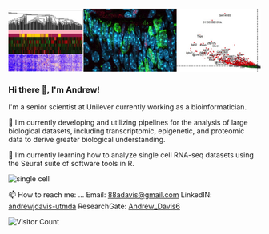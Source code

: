 
![science](https://github.com/10adavis/10adavis/blob/master/banner.jpeg)

### Hi there 👋, I'm Andrew! 
I'm a senior scientist at Unilever currently working as a bioinformatician. 

🔭 I’m currently developing and utilizing pipelines for the analysis of large biological datasets, including transcriptomic, epigenetic, and proteomic data to derive greater biological understanding. 

🌱 I’m currently learning how to analyze single cell RNA-seq datasets using the Seurat suite of software tools in R.

![single cell](https://github.com/10adavis/10adavis/blob/master/UMAP-AD-clusters.tiff)


📫 How to reach me: ...
Email: [88adavis@gmail.com](mailto:88adavis@gmail.com)
LinkedIN: [andrewjdavis-utmda](https://www.linkedin.com/in/andrewjdavis-utmda/) 
ResearchGate: [Andrew_Davis6](https://www.researchgate.net/profile/Andrew_Davis6)

![Visitor Count](https://profile-counter.glitch.me/10adavis/count.svg)

<!--
**10adavis/10adavis** is a ✨ _special_ ✨ repository because its `README.md` (this file) appears on your GitHub profile.

Here are some ideas to get you started:

- 🔭 I’m currently working on ...
- 🌱 I’m currently learning ...
- 👯 I’m looking to collaborate on ...
- 🤔 I’m looking for help with ...
- 💬 Ask me about ...
- 📫 How to reach me: ...
- 😄 Pronouns: ...
- ⚡ Fun fact: ...
-->
